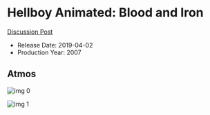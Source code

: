 # Hellboy Animated: Blood and Iron

[Discussion Post](https://www.avsforum.com/threads/bass-eq-for-filtered-movies.2995212/post-57867448)

* Release Date: 2019-04-02
* Production Year: 2007

## Atmos

![img 0](https://i.imgur.com/Mv2LYhM.jpg)

![img 1](https://i.imgur.com/RHeMydk.jpg)

